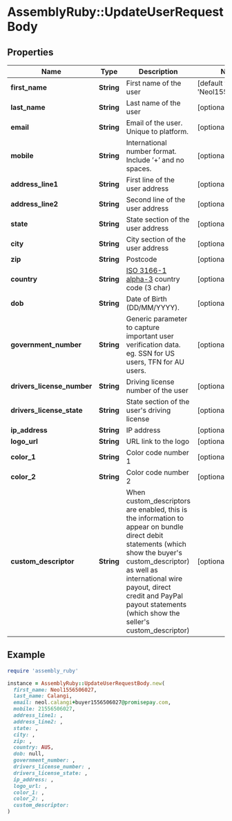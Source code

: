 # AssemblyRuby::UpdateUserRequestBody

## Properties

| Name | Type | Description | Notes |
| ---- | ---- | ----------- | ----- |
| **first_name** | **String** | First name of the user | [default to &#39;Neol1556506027&#39;] |
| **last_name** | **String** | Last name of the user | [optional] |
| **email** | **String** | Email of the user. Unique to platform. | [optional] |
| **mobile** | **String** | International number format. Include ’+’ and no spaces. | [optional] |
| **address_line1** | **String** | First line of the user address | [optional] |
| **address_line2** | **String** | Second line of the user address | [optional] |
| **state** | **String** | State section of the user address | [optional] |
| **city** | **String** | City section of the user address | [optional] |
| **zip** | **String** | Postcode | [optional] |
| **country** | **String** | [ISO 3166-1 alpha-3](https://en.wikipedia.org/wiki/ISO_3166-1_alpha-3#Officially_assigned_code_elements) country code (3 char) | [optional] |
| **dob** | **String** | Date of Birth (DD/MM/YYYY). | [optional] |
| **government_number** | **String** | Generic parameter to capture important user verification data. eg. SSN for US users, TFN for AU users. | [optional] |
| **drivers_license_number** | **String** | Driving license number of the user | [optional] |
| **drivers_license_state** | **String** | State section of the user&#39;s driving license | [optional] |
| **ip_address** | **String** | IP address | [optional] |
| **logo_url** | **String** | URL link to the logo | [optional] |
| **color_1** | **String** | Color code number 1 | [optional] |
| **color_2** | **String** | Color code number 2 | [optional] |
| **custom_descriptor** | **String** | When custom_descriptors are enabled, this is the information to appear on bundle direct debit statements (which show the buyer&#39;s custom_descriptor) as well as international wire payout, direct credit and PayPal payout statements (which show the seller&#39;s custom_descriptor) | [optional] |

## Example

```ruby
require 'assembly_ruby'

instance = AssemblyRuby::UpdateUserRequestBody.new(
  first_name: Neol1556506027,
  last_name: Calangi,
  email: neol.calangi+buyer1556506027@promisepay.com,
  mobile: 21556506027,
  address_line1: ,
  address_line2: ,
  state: ,
  city: ,
  zip: ,
  country: AUS,
  dob: null,
  government_number: ,
  drivers_license_number: ,
  drivers_license_state: ,
  ip_address: ,
  logo_url: ,
  color_1: ,
  color_2: ,
  custom_descriptor: 
)
```

